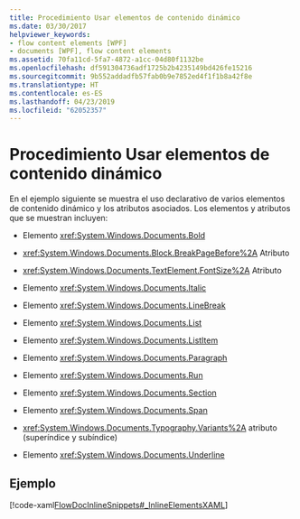 ```yaml
---
title: Procedimiento Usar elementos de contenido dinámico
ms.date: 03/30/2017
helpviewer_keywords:
- flow content elements [WPF]
- documents [WPF], flow content elements
ms.assetid: 70fa11cd-5fa7-4872-a1cc-04d80f1132be
ms.openlocfilehash: df591304736adf1725b2b4235149bd426fe15216
ms.sourcegitcommit: 9b552addadfb57fab0b9e7852ed4f1f1b8a42f8e
ms.translationtype: HT
ms.contentlocale: es-ES
ms.lasthandoff: 04/23/2019
ms.locfileid: "62052357"
---
```

# <a name="how-to-use-flow-content-elements"></a>Procedimiento Usar elementos de contenido dinámico
En el ejemplo siguiente se muestra el uso declarativo de varios elementos de contenido dinámico y los atributos asociados.  Los elementos y atributos que se muestran incluyen:  
  
- Elemento <xref:System.Windows.Documents.Bold>  
  
- <xref:System.Windows.Documents.Block.BreakPageBefore%2A> Atributo  
  
- <xref:System.Windows.Documents.TextElement.FontSize%2A> Atributo  
  
- Elemento <xref:System.Windows.Documents.Italic>  
  
- Elemento <xref:System.Windows.Documents.LineBreak>  
  
- Elemento <xref:System.Windows.Documents.List>  
  
- Elemento <xref:System.Windows.Documents.ListItem>  
  
- Elemento <xref:System.Windows.Documents.Paragraph>  
  
- Elemento <xref:System.Windows.Documents.Run>  
  
- Elemento <xref:System.Windows.Documents.Section>  
  
- Elemento <xref:System.Windows.Documents.Span>  
  
- <xref:System.Windows.Documents.Typography.Variants%2A> atributo (superíndice y subíndice)  
  
- Elemento <xref:System.Windows.Documents.Underline>  
  
## <a name="example"></a>Ejemplo  
 [!code-xaml[FlowDocInlineSnippets#_InlineElementsXAML](~/samples/snippets/csharp/VS_Snippets_Wpf/FlowDocInlineSnippets/CS/document.xaml#_inlineelementsxaml)]
